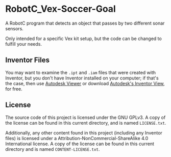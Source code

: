 # RobotC_Vex-Soccer-Goal
A RobotC program that detects an object that passes by two different sonar sensors.

Only intended for a specific Vex kit setup, but the code can be changed to fulfill your needs.

## Inventor Files
You may want to examine the `.ipt` and `.iam` files that were created with Inventor, but you don't have Inventor installed on your computer; if that's the case, then use <a href="https://viewer.autodesk.com/" target="_blank">Autodesk Viewer</a> or download <a href="https://knowledge.autodesk.com/support/inventor-products/downloads/caas/downloads/content/autodesk-inventor-view-2019.html" target="_blank">Autodesk's Inventor View</a>, for free.

## License
The source code of this project is licensed under the GNU GPLv3. A copy of the license can be found in this current directory, and is named `LICENSE.txt`.

Additionally, any other content found in this project (including any Inventor files) is licensed under a Attribution-NonCommercial-ShareAlike 4.0 International license. A copy of the license can be found in this current directory and is named `CONTENT-LICENSE.txt`.
